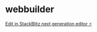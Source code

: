 # webbuilder

[Edit in StackBlitz next generation editor ⚡️](https://stackblitz.com/~/github.com/JakeNLelis/webbuilder)